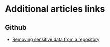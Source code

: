 # Additional articles links

## Github

- [Removing sensitive data from a repository](https://docs.github.com/en/free-pro-team@latest/github/authenticating-to-github/removing-sensitive-data-from-a-repository)
